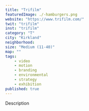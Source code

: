 ```yaml
---
title: "Trifilm"
featuredImage: ./-hamburgers.png
website: "https://www.trifilm.com/"
twit: "trifilm"
inst: "trifilm"
category: "T"
city: "Kirkland"
neighborhood:
size: "Medium (11-40)"
map: ""
tags:
    - video
    - motion
    - branding
    - environmental
    - strategy
    - exhibition
published: true
---
```


Description
